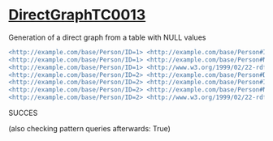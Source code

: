 
# [DirectGraphTC0013](https://www.w3.org/TR/rdb2rdf-test-cases/#DirectGraphTC0013)
Generation of a direct graph from a table with NULL values

```diff
<http://example.com/base/Person/ID=1> <http://example.com/base/Person#ID> "1"^^<http://www.w3.org/2001/XMLSchema#integer> .
<http://example.com/base/Person/ID=1> <http://example.com/base/Person#Name> "Alice" .
<http://example.com/base/Person/ID=1> <http://www.w3.org/1999/02/22-rdf-syntax-ns#type> <http://example.com/base/Person> .
<http://example.com/base/Person/ID=2> <http://example.com/base/Person#DateOfBirth> "September, 2010" .
<http://example.com/base/Person/ID=2> <http://example.com/base/Person#ID> "2"^^<http://www.w3.org/2001/XMLSchema#integer> .
<http://example.com/base/Person/ID=2> <http://example.com/base/Person#Name> "Bob" .
<http://example.com/base/Person/ID=2> <http://www.w3.org/1999/02/22-rdf-syntax-ns#type> <http://example.com/base/Person> .
```

SUCCES

(also checking pattern queries afterwards: True)
